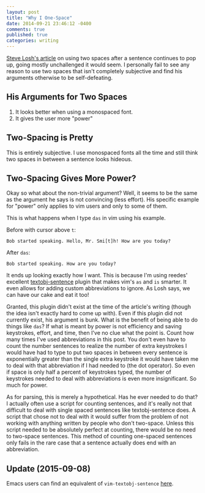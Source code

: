 ```yaml
---
layout: post
title: "Why I One-Space"
date: 2014-09-21 23:46:12 -0400
comments: true
published: true
categories: writing
---
```


[Steve Losh's article](http://stevelosh.com/blog/2012/10/why-i-two-space/) on using two spaces after a sentence continues to pop up, going mostly unchallenged it would seem. I personally fail to see any reason to use two spaces that isn't completely subjective and find his arguments otherwise to be self-defeating.

## His Arguments for Two Spaces
1. It looks better when using a monospaced font.
2. It gives the user more "power"

## Two-Spacing is Pretty
This is entirely subjective. I use monospaced fonts all the time and still think two spaces in between a sentence looks hideous.

## Two-Spacing Gives More Power?
Okay so what about the non-trivial argument? Well, it seems to be the same as the argument he says is not convincing (less effort). His specific example for "power" only applies to vim users and only to some of them.

This is what happens when I type `das` in vim using his example.

Before with cursor above `t`:

`Bob started speaking. Hello, Mr. Smi[t]h! How are you today?`

After `das`:

`Bob started speaking. How are you today?`

It ends up looking exactly how I want. This is because I'm using reedes' excellent [textobj-sentence](https://github.com/reedes/vim-textobj-sentence) plugin that makes vim's `as` and `is` smarter. It even allows for adding custom abbreviations to ignore. As Losh says, we can have our cake and eat it too!

Granted, this plugin didn't exist at the time of the article's writing (though the idea isn't exactly hard to come up with). Even if this plugin did not currently exist, his argument is bunk. What is the benefit of being able to do things like `das`? If what is meant by power is not efficiency and saving keystrokes, effort, and time, then I've no clue what the point is. Count how many times I've used abbreviations in this post. You don't even have to count the number sentences to realize the number of extra keystrokes I would have had to type to put two spaces in between every sentence is exponentially greater than the single extra keystroke it would have taken me to deal with that abbreviation if I had needed to (the dot operator). So even if space is only half a percent of keystrokes typed, the number of keystrokes needed to deal with abbreviations is even more insignificant. So much for power.

As for parsing, this is merely a hypothetical. Has he ever needed to do that? I actually often use a script for counting sentences, and it's really not that difficult to deal with single spaced sentences like textobj-sentence does. A script that chose not to deal with it would suffer from the problem of not working with anything written by people who don't two-space. Unless this script needed to be absolutely perfect at counting, there would be no need to two-space sentences. This method of counting one-spaced sentences only fails in the rare case that a sentence actually does end with an abbreviation.

## Update (2015-09-08)
Emacs users can find an equivalent of `vim-textobj-sentence` [here](https://github.com/noctuid/emacs-sentence-navigation).
